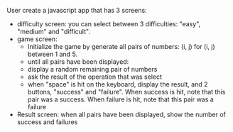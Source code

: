 User
create a javascript app that has 3 screens:
 - difficulty screen: you can select between 3 difficulties: "easy", "medium" and "difficult".
 - game screen:
   - Initialize the game by generate all pairs of numbers: (i, j) for (i, j) between 1 and 5.
   - until all pairs have been displayed:
    - display a random remaining pair of numbers
    - ask the result of the operation that was select
    - when "space" is hit on the keyboard, display the result, and 2 buttons, "success" and "failure". When success is hit, note that this pair was a success. When failure is hit, note that this pair was a failure
 - Result screen: when all pairs have been displayed, show the number of success and failures